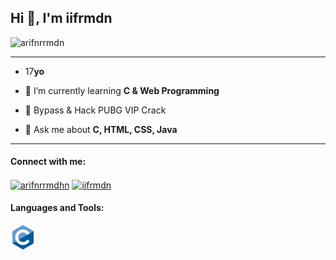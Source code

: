 <h2>Hi 👋, I'm iifrmdn</h2>


<p align="left"> <img src="https://komarev.com/ghpvc/?username=arifnrrmdn&label=Profile%20views&color=0e75b6&style=flat" alt="arifnrrmdn" /> </p>
<hr>

- 17**yo**

- 🌱 I’m currently learning **C & Web Programming**

- 📝 Bypass & Hack PUBG VIP Crack

- 💬 Ask me about **C, HTML, CSS, Java**

<hr>

<h4 align="left">Connect with me:</h3>
<p align="left">
<a href="https://twitter.com/arifnrrmdhn" target="blank"><img align="center" src="https://raw.githubusercontent.com/rahuldkjain/github-profile-readme-generator/master/src/images/icons/Social/twitter.svg" alt="arifnrrmdhn" height="30" width="40" /></a>
<a href="https://www.youtube.com/channel/UCqIlRGBsx7NBOoeeFIIp4QQ" target="blank"><img align="center" src="https://raw.githubusercontent.com/rahuldkjain/github-profile-readme-generator/master/src/images/icons/Social/youtube.svg" alt="iifrmdn" height="30" width="40" /></a>
</p>

<h4 align="left">Languages and Tools:</h4>
<p align="left"> 
<!-- C  -->
<a href="https://www.cprogramming.com/" target="_blank" rel="noreferrer"> <img src="https://raw.githubusercontent.com/devicons/devicon/master/icons/c/c-original.svg" alt="c" width="40" height="40"/> </a> 
</p>


